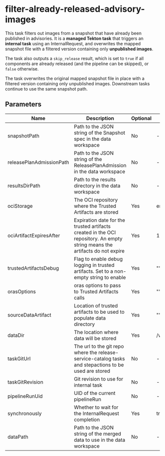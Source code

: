 # filter-already-released-advisory-images

This task filters out images from a snapshot that have already been published
in advisories. It is a **managed Tekton task** that triggers an **internal task**
using an InternalRequest, and overwrites the mapped snapshot file with a
filtered version containing only **unpublished images**.

The task also outputs a `skip_release` result, which is set to `true`
if all components are already released (and the pipeline can be skipped),
or `false` otherwise.

The task overwrites the original mapped snapshot file in place with a
filtered version containing only unpublished images.
Downstream tasks continue to use the same snapshot path.

## Parameters

| Name                     | Description                                                                                                                | Optional | Default value        |
|--------------------------|----------------------------------------------------------------------------------------------------------------------------|----------|----------------------|
| snapshotPath             | Path to the JSON string of the Snapshot spec in the data workspace                                                         | No       | -                    |
| releasePlanAdmissionPath | Path to the JSON string of the ReleasePlanAdmission in the data workspace                                                  | No       | -                    |
| resultsDirPath           | Path to the results directory in the data workspace                                                                        | No       | -                    |
| ociStorage               | The OCI repository where the Trusted Artifacts are stored                                                                  | Yes      | empty                |
| ociArtifactExpiresAfter  | Expiration date for the trusted artifacts created in the OCI repository. An empty string means the artifacts do not expire | Yes      | 1d                   |
| trustedArtifactsDebug    | Flag to enable debug logging in trusted artifacts. Set to a non-empty string to enable                                     | Yes      | ""                   |
| orasOptions              | oras options to pass to Trusted Artifacts calls                                                                            | Yes      | ""                   |
| sourceDataArtifact       | Location of trusted artifacts to be used to populate data directory                                                        | Yes      | ""                   |
| dataDir                  | The location where data will be stored                                                                                     | Yes      | /var/workdir/release |
| taskGitUrl               | The url to the git repo where the release-service-catalog tasks and stepactions to be used are stored                      | No       | -                    |
| taskGitRevision          | Git revision to use for internal task                                                                                      | No       | -                    |
| pipelineRunUid           | UID of the current pipelineRun                                                                                             | No       | -                    |
| synchronously            | Whether to wait for the InternalRequest completion                                                                         | Yes      | true                 |
| dataPath                 | Path to the JSON string of the merged data to use in the data workspace                                                    | No       | -                    |
